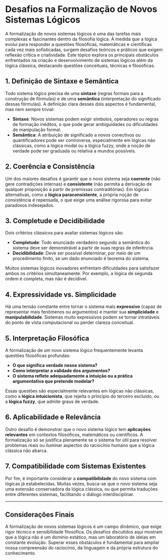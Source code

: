 # Desafios na Formalização de Novos Sistemas Lógicos

A formalização de novos sistemas lógicos é uma das tarefas mais complexas e fascinantes dentro da filosofia lógica. À medida que a lógica evolui para responder a questões filosóficas, matemáticas e científicas cada vez mais sofisticadas, surgem desafios teóricos e práticos que exigem reflexão crítica e criatividade. Este tópico explora os principais obstáculos enfrentados na criação e desenvolvimento de sistemas lógicos além da lógica clássica, destacando questões conceituais, técnicas e filosóficas.

## 1. Definição de Sintaxe e Semântica

Todo sistema lógico precisa de uma **sintaxe** (regras formais para a construção de fórmulas) e de uma **semântica** (interpretação do significado dessas fórmulas). A definição clara desses dois aspectos é fundamental, mas nem sempre trivial:

- **Sintaxe**: Novos sistemas podem exigir símbolos, operadores ou regras de formação inéditos, o que pode gerar ambiguidades ou dificuldades de manipulação formal.
- **Semântica**: A atribuição de significado a novos conectivos ou quantificadores pode ser controversa, especialmente em lógicas não clássicas, como a lógica modal ou a lógica fuzzy, onde a noção de verdade pode ser graduada ou relativa a mundos possíveis.

## 2. Coerência e Consistência

Um dos maiores desafios é garantir que o novo sistema seja **coerente** (não gere contradições internas) e **consistente** (não permita a derivação de qualquer proposição a partir de premissas contraditórias). Em lógicas alternativas, como a **lógica paraconsistente**, a própria noção de consistência é repensada, o que exige uma análise rigorosa para evitar paradoxos indesejados.

## 3. Completude e Decidibilidade

Dois critérios clássicos para avaliar sistemas lógicos são:

- **Completude**: Todo enunciado verdadeiro segundo a semântica do sistema deve ser demonstrável a partir de suas regras de inferência.
- **Decidibilidade**: Deve ser possível determinar, por meio de um procedimento finito, se um dado enunciado é teorema do sistema.

Muitos sistemas lógicos inovadores enfrentam dificuldades para satisfazer ambos os critérios simultaneamente. Por exemplo, a lógica de segunda ordem é completa, mas não é decidível.

## 4. Expressividade vs. Simplicidade

Há uma tensão constante entre tornar o sistema mais **expressivo** (capaz de representar mais fenômenos ou argumentos) e manter sua **simplicidade** e **manipulabilidade**. Sistemas muito expressivos podem se tornar intratáveis do ponto de vista computacional ou perder clareza conceitual.

## 5. Interpretação Filosófica

A formalização de um novo sistema lógico frequentemente levanta questões filosóficas profundas:

- **O que significa verdade nesse sistema?**
- **Como interpretar a validade dos argumentos?**
- **O sistema reflete adequadamente a intuição ou a prática argumentativa que pretende modelar?**

Essas questões são especialmente relevantes em lógicas não clássicas, como a **lógica intuicionista**, que rejeita o princípio do terceiro excluído, ou a **lógica fuzzy**, que admite graus de verdade.

## 6. Aplicabilidade e Relevância

Outro desafio é demonstrar que o novo sistema lógico tem **aplicações relevantes** em contextos filosóficos, matemáticos ou científicos. A formalização só se justifica plenamente se o sistema for útil para resolver problemas reais ou iluminar aspectos do raciocínio humano que a lógica clássica não abarca.

## 7. Compatibilidade com Sistemas Existentes

Por fim, é importante considerar a **compatibilidade** do novo sistema com lógicas já estabelecidas. Muitas vezes, busca-se que o novo sistema seja uma extensão conservadora da lógica clássica, ou que permita traduções entre diferentes sistemas, facilitando o diálogo interdisciplinar.

---

## Considerações Finais

A formalização de novos sistemas lógicos é um campo dinâmico, que exige rigor técnico e sensibilidade filosófica. Os desafios discutidos aqui mostram que a lógica não é um domínio estático, mas um laboratório de ideias em constante evolução. Superar esses obstáculos é fundamental para ampliar nossa compreensão do raciocínio, da linguagem e da própria estrutura do conhecimento.